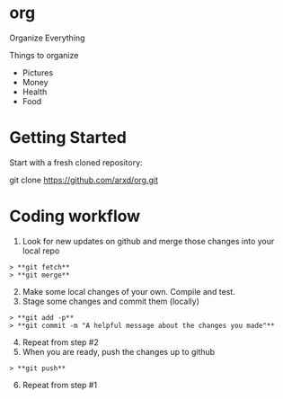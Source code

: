 # org
Organize Everything

Things to organize
 * Pictures
 * Money
 * Health
 * Food

# Getting Started
Start with a fresh cloned repository:
  
  git clone https://github.com/arxd/org.git

# Coding workflow

  1. Look for new updates on github and merge those changes into your local repo
  
    > **git fetch**  
    > **git merge**
    
  2. Make some local changes of your own.  Compile and test.
  3. Stage some changes and commit them (locally)
  
    > **git add -p**  
    > **git commit -m "A helpful message about the changes you made"**
    
  4. Repeat from step #2
  5. When you are ready, push the changes up to github
  
    > **git push**
    
  6. Repeat from step #1
  

